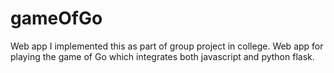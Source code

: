 # gameOfGo
Web app I implemented this as part of group project in college. Web app for playing the game of Go which integrates both javascript and python flask. 
